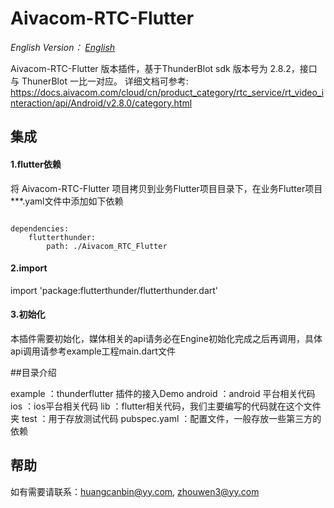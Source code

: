 # Aivacom-RTC-Flutter

*English Version： [English](README.en.md)*

Aivacom-RTC-Flutter 版本插件，基于ThunderBlot sdk 版本号为 2.8.2，接口与 ThunerBlot 一比一对应。
详细文档可参考: https://docs.aivacom.com/cloud/cn/product_category/rtc_service/rt_video_interaction/api/Android/v2.8.0/category.html

## 集成
#### 1.flutter依赖

将 Aivacom-RTC-Flutter 项目拷贝到业务Flutter项目目录下，在业务Flutter项目***.yaml文件中添加如下依赖

```

dependencies:
    flutterthunder:
        path: ./Aivacom_RTC_Flutter

```

#### 2.import

import 'package:flutterthunder/flutterthunder.dart'

#### 3.初始化

本插件需要初始化，媒体相关的api请务必在Engine初始化完成之后再调用，具体api调用请参考example工程main.dart文件

##目录介绍

example ：thunderflutter 插件的接入Demo
android ：android 平台相关代码
ios ：ios平台相关代码
lib ：flutter相关代码，我们主要编写的代码就在这个文件夹
test ：用于存放测试代码
pubspec.yaml ：配置文件，一般存放一些第三方的依赖

## 帮助
如有需要请联系：huangcanbin@yy.com, zhouwen3@yy.com

